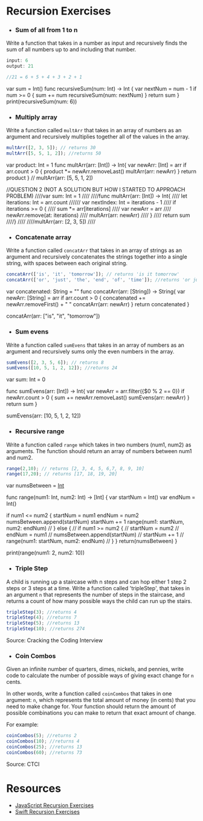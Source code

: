 # Recursion Exercises

- ### Sum of all from 1 to n

Write a function that takes in a number as input and recursively finds the sum of all numbers up to and including that number.

```js
input: 6
output: 21

//21 = 6 + 5 + 4 + 3 + 2 + 1
```
var sum = Int()
func recursiveSum(num: Int) -> Int {
var nextNum = num - 1
if num >= 0 {
sum += num
recursiveSum(num: nextNum)
}
return sum
}
print(recursiveSum(num: 6))




- ### Multiply array

Write a function called `multArr` that takes in an array of numbers as an argument and recursively multiplies together all of the values in the array.

```js
multArr([2, 3, 5]); // returns 30
multArr([5, 5, 1, 2]); //returns 50
```

var product: Int = 1
func multArr(arr: [Int]) -> Int{
var newArr: [Int] = arr
if arr.count > 0 {
product *= newArr.removeLast()
multArr(arr: newArr)
}
return product
}
//
multArr(arr: [5, 5, 1, 2])

//QUESTION 2 (NOT A SOLUTION BUT HOW I STARTED TO APPROACH PROBLEM)
////var sum: Int = 1
////
////func multArr(arr: [Int]) -> Int{
////  let iterations: Int = arr.count
//////  var nextIndex: Int = iterations - 1
////  if iterations >= 0 {
////    sum *= arr[iterations]
////    var newArr = arr
////    newArr.remove(at: iterations)
////    multArr(arr: newArr)
////  }
////  return sum
////}
////
////multArr(arr: [2, 3, 5])
////




- ### Concatenate array

Write a function called `concatArr` that takes in an array of strings as an argument and recursively concatenates the strings together into a single string, with spaces between each original string.

```js
concatArr(['is', 'it', 'tomorrow']); // returns 'is it tomorrow'
concatArr(['or', 'just', 'the', 'end', 'of', 'time']); //returns 'or just the end of time'
```


var concatenated: String = ""
func concatArr(arr: [String]) -> String{
var newArr: [String] = arr
if arr.count > 0 {
concatenated += newArr.removeFirst() + " "
concatArr(arr: newArr)
}
return concatenated
}

concatArr(arr: ["is", "it", "tomorrow"])







- ### Sum evens

Write a function called `sumEvens` that takes in an array of numbers as an argument and recursively sums only the even numbers in the array.

```js
sumEvens([2, 3, 5, 6]); // returns 8
sumEvens([10, 5, 1, 2, 12]); //returns 24
```


var sum: Int = 0

func sumEvens(arr: [Int]) -> Int{
var newArr = arr.filter({$0 % 2 == 0})
if newArr.count > 0 {
sum += newArr.removeLast()
sumEvens(arr: newArr)
}
return sum
}

sumEvens(arr: [10, 5, 1, 2, 12])







- ### Recursive range

Write a function called `range` which takes in two numbers (num1, num2) as arguments. The function should return an array of numbers between num1 and num2.

```js
range(2,10); // returns [2, 3, 4, 5, 6,7, 8, 9, 10]
range(17,20); // returns [17, 18, 19, 20]
```

var numsBetween = [Int]()


func range(num1: Int, num2: Int) -> [Int] {
var startNum = Int()
var endNum = Int()

if num1 <= num2 {
startNum = num1
endNum = num2
numsBetween.append(startNum)
startNum += 1
range(num1: startNum, num2: endNum)
//  } else {
//    if num1 >= num2 {
//    startNum = num2
//    endNum = num1
//    numsBetween.append(startNum)
//    startNum += 1
//    range(num1: startNum, num2: endNum)
//  }
}
return(numsBetween)
}

print(range(num1: 2, num2: 10))





- ### Triple Step

A child is running up a staircase with n steps and can hop either 1 step 2 steps or 3 steps at a time. Write a function called 'tripleStep', that takes in an argument `n` that represents the number of steps in the staircase, and returns a count of how many possible ways the child can run up the stairs.

```js
tripleStep(3); //returns 4
tripleStep(4); //returns 7
tripleStep(5); //returns 13
tripleStep(10); //returns 274
```

Source: Cracking the Coding Interview

- ### Coin Combos

Given an infinite number of quarters, dimes, nickels, and pennies, write code to calculate the number of possible ways of giving exact change for `n` cents.

In other words, write a function called `coinCombos` that takes in one argument: `n`, which represents the total amount of money (in cents) that you need to make change for. Your function should return the amount of possible combinations you can make to return that exact amount of change.

For example:
```js
coinCombos(5); //returns 2
coinCombos(10); //returns 4
coinCombos(25); //returns 13
coinCombos(60); //returns 73
```

Source: CTCI

# Resources
- [JavaScript Recursion Exercises](http://www.w3resource.com/javascript-exercises/javascript-recursion-functions-exercises.php)
- [Swift Recursion Exercises](https://www.weheartswift.com/recursion/)
